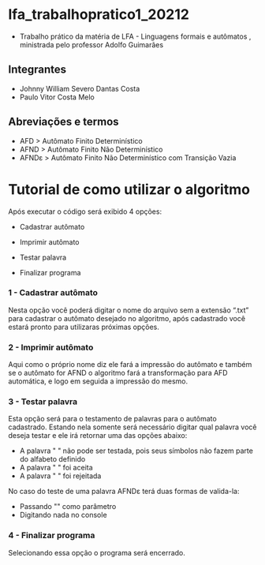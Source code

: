 # lfa_trabalhopratico1_20212

- Trabalho prático da matéria de LFA - Linguagens formais e autômatos , ministrada pelo professor Adolfo Guimarães

## Integrantes

- Johnny William Severo Dantas Costa
- Paulo Vitor Costa Melo

## Abreviações e termos
- AFD > Autômato Finito  Determinístico
- AFND > Autômato Finito Não Determinístico
- AFNDε > Autômato Finito Não Determinístico com Transição Vazia

# Tutorial de como utilizar o algoritmo

Após executar o código será exibido 4 opções:

- Cadastrar autômato

- Imprimir autômato

- Testar palavra

- Finalizar programa

### 1 - Cadastrar autômato
Nesta opção você poderá digitar o nome do arquivo sem a extensão “.txt” para cadastrar o autômato desejado no algoritmo, após cadastrado você estará pronto para utilizaras próximas opções.
### 2 - Imprimir autômato
Aqui como o próprio nome diz ele fará a impressão do autômato e também se o autômato for AFND  o algoritmo fará a transformação para AFD automática, e logo em seguida a impressão do mesmo.
### 3 - Testar palavra
Esta opção será para o testamento de palavras para o autômato cadastrado. Estando nela somente será necessário digitar qual palavra você deseja testar e ele irá retornar uma das opções abaixo:
 - A palavra " " não pode ser testada, pois seus símbolos não fazem parte do alfabeto definido
 - A palavra " " foi aceita
 - A palavra " " foi rejeitada  

No caso do teste de uma palavra AFNDε terá duas formas de valida-la:  
 - Passando "" como parâmetro 
 - Digitando nada no console 
### 4 - Finalizar programa
Selecionando essa opção o programa será encerrado.
